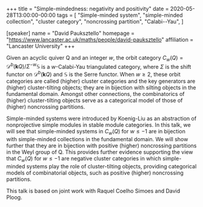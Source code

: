 +++
title = "Simple-mindedness: negativity and positivity"
date = 2020-05-28T13:00:00-00:00
tags = [
    "Simple-minded system",
    "simple-minded collection",
    "cluster category", 
    "noncrossing partition", 
    "Calabi--Yau",
]

[speaker]
  name = "David Pauksztello"
  homepage = "https://www.lancaster.ac.uk/maths/people/david-pauksztello"
  affiliation = "Lancaster University"
+++

Given an acyclic quiver Q and an integer $w$, the orbit category $C_w(Q) 
= \mathcal{D}^b(\mathbf{k} Q)/\Sigma^{-w} \mathbb{S}$ is a 
$w$-Calabi-Yau triangulated category, where $\Sigma$ is the shift 
functor on $\mathcal{D}^b(\mathbf{k} Q)$ and $\mathbb{S}$ is the Serre 
functor. When $w \geq 2$, these orbit categories are called (higher) 
cluster categories and the key generators are (higher) cluster-tilting 
objects; they are in bijection with silting objects in the fundamental 
domain. Amongst other connections, the combinatorics of (higher) 
cluster-tilting objects serve as a categorical model of those of 
(higher) noncrossing partitions.

Simple-minded systems were introduced by Koenig-Liu as an abstraction of 
nonprojective simple modules in stable module categories. In this talk, 
we will see that simple-minded systems in $C_w(Q)$ for $w \leq -1$ are 
in bijection with simple-minded collections in the fundamental domain. 
We will show further that they are in bijection with positive (higher) 
noncrossing partitions in the Weyl group of Q. This provides further 
evidence supporting the view that $C_w(Q)$ for $w \leq -1$ are negative 
cluster categories in which simple-minded systems play the role of 
cluster-tilting objects, providing categorical models of combinatorial 
objects, such as positive (higher) noncrossing partitions.

This talk is based on joint work with Raquel Coelho Simoes and David 
Ploog.
